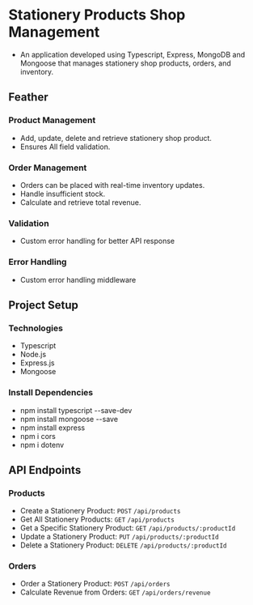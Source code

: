 # Stationery Products Shop Management 

- An application developed using Typescript, Express, MongoDB and Mongoose that manages stationery shop products, orders, and inventory.


## Feather

### Product Management
- Add, update, delete and retrieve stationery shop product.
- Ensures All field validation.

### Order Management
- Orders can be placed with real-time inventory updates.
- Handle insufficient stock.
- Calculate and retrieve total revenue.

### Validation
- Custom error handling for better API response

### Error Handling
- Custom error handling middleware


## Project Setup

### Technologies
- Typescript
- Node.js
- Express.js
- Mongoose

### Install Dependencies
- npm install typescript --save-dev
- npm install mongoose --save
- npm install express
- npm i cors
- npm i dotenv


## API Endpoints

### Products
- Create a Stationery Product: ```POST``` ```/api/products```
- Get All Stationery Products: ```GET``` ```/api/products```
- Get a Specific Stationery Product: ```GET``` ```/api/products/:productId```
- Update a Stationery Product: ```PUT``` ```/api/products/:productId```
- Delete a Stationery Product: ```DELETE``` ```/api/products/:productId```

### Orders
- Order a Stationery Product: ```POST``` ```/api/orders```
- Calculate Revenue from Orders: ```GET``` ```/api/orders/revenue```